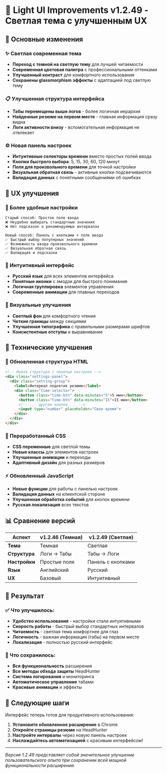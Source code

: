 # 🌟 Light UI Improvements v1.2.49 - Светлая тема с улучшенным UX

## 🎨 Основные изменения

### ✨ Светлая современная тема
- **Переход с темной на светлую тему** для лучшей читаемости
- **Современная цветовая палитра** с профессиональными оттенками
- **Улучшенный контраст** для комфортного использования
- **Сохранены glassmorphism эффекты** с адаптацией под светлую тему

### 📋 Улучшенная структура интерфейса
- **Табы перемещены выше логов** - более логичная иерархия
- **Найденные резюме на первом месте** - главная информация сразу видна
- **Логи активности внизу** - вспомогательная информация не отвлекает

### ⚙️ Новая панель настроек
- **Интуитивные селекторы времени** вместо простых полей ввода
- **Кнопки быстрого выбора**: 5, 15, 30, 60, 120 минут
- **Поля для произвольного времени** для точной настройки
- **Визуальная обратная связь** - активные кнопки подсвечиваются
- **Валидация данных** с понятными сообщениями об ошибках

## 🎯 UX улучшения

### 🚀 Более удобные настройки
```
Старый способ: Простое поле ввода
❌ Неудобно выбирать стандартные значения
❌ Нет подсказок о рекомендуемых интервалах

Новый способ: Панель с кнопками + поле ввода
✅ Быстрый выбор популярных значений
✅ Возможность ввода произвольного времени
✅ Визуальная обратная связь
✅ Валидация и подсказки
```

### 📱 Интуитивный интерфейс
- **Русский язык** для всех элементов интерфейса
- **Понятные иконки** с эмодзи для быстрого понимания
- **Логичная группировка** элементов управления
- **Современные анимации** для плавных переходов

### 🎨 Визуальные улучшения
- **Светлый фон** для комфортного чтения
- **Четкие границы** между секциями
- **Улучшенная типографика** с правильными размерами шрифтов
- **Консистентные отступы** и выравнивание

## 🔧 Технические улучшения

### 📝 Обновленная структура HTML
```html
<!-- Новая структура с панелью настроек -->
<div class="settings-panel">
  <div class="setting-group">
    <label>Интервал поднятия резюме</label>
    <div class="time-selector">
      <button class="time-btn" data-minutes="5">5 мин</button>
      <button class="time-btn" data-minutes="15">15 мин</button>
      <!-- ... другие кнопки ... -->
      <input type="number" placeholder="Свое время">
    </div>
  </div>
</div>
```

### 🎨 Переработанный CSS
- **CSS переменные** для светлой темы
- **Новые классы** для элементов настроек
- **Улучшенные анимации** и переходы
- **Адаптивный дизайн** для разных размеров

### ⚡ Обновленный JavaScript
- **Новые функции** для работы с панелью настроек
- **Валидация данных** на клиентской стороне
- **Улучшенная обработка событий** для кнопок времени
- **Русская локализация** всех текстов

## 📊 Сравнение версий

| Аспект | v1.2.46 (Темная) | v1.2.49 (Светлая) |
|--------|-------------------|-------------------|
| **Тема** | Темная | Светлая |
| **Структура** | Логи → Табы | Табы → Логи |
| **Настройки** | Простые поля | Панель с кнопками |
| **Язык** | Английский | Русский |
| **UX** | Базовый | Интуитивный |

## 🎉 Результат

### ✅ Что улучшилось:
- **Удобство использования** - настройки стали интуитивными
- **Скорость работы** - быстрый выбор стандартных интервалов
- **Читаемость** - светлая тема комфортнее для глаз
- **Логичность** - важная информация (табы) на первом месте
- **Локализация** - полностью русский интерфейс

### 🔄 Что сохранилось:
- **Вся функциональность** расширения
- **Все методы обхода защиты** HeadHunter
- **Система логирования** и мониторинга
- **Автоматическое управление** табами
- **Красивые анимации** и эффекты

## 🚀 Следующие шаги

Интерфейс теперь готов для продуктивного использования:
1. **Установите обновленное расширение** в Chrome
2. **Откройте страницы резюме** на HeadHunter
3. **Настройте интервалы** через новую панель настроек
4. **Наслаждайтесь автоматизацией** с красивым интерфейсом!

---

*Версия 1.2.49 представляет собой значительное улучшение пользовательского опыта при сохранении всей мощной функциональности расширения.* 
